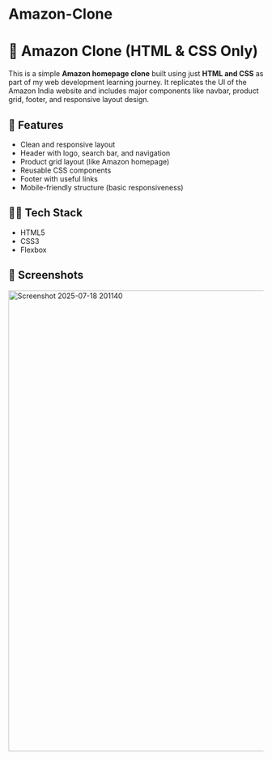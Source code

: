 # Amazon-Clone
# 🛒 Amazon Clone (HTML & CSS Only)

This is a simple **Amazon homepage clone** built using just **HTML and CSS** as part of my web development learning journey. It replicates the UI of the Amazon India website and includes major components like navbar, product grid, footer, and responsive layout design.

## 🚀 Features

- Clean and responsive layout
- Header with logo, search bar, and navigation
- Product grid layout (like Amazon homepage)
- Reusable CSS components
- Footer with useful links
- Mobile-friendly structure (basic responsiveness)

## 🧑‍💻 Tech Stack

- HTML5
- CSS3
- Flexbox

## 📸 Screenshots

<img width="1877" height="910" alt="Screenshot 2025-07-18 201140" src="https://github.com/user-attachments/assets/d5e2c976-d24a-4b56-9e46-f67aa4d63e57" />
